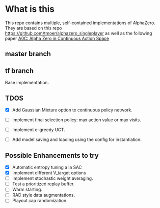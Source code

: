 # What is this
This repo contains multiple, self-contained implementations of AlphaZero. 
They are based on this repo https://github.com/tmoer/alphazero_singleplayer
as well as the following paper [A0C: Alpha Zero in Continuous Action Space](https://arxiv.org/pdf/1805.09613.pdf)

## master branch

## tf branch
Base implementation.  

## TDOS
- [x] Add Gaussian Mixture option to continuous policy network.
- [ ] Implement final selection policy: max action value or max visits.
- [ ] Implement e-greedy UCT.
- [ ] Add  model saving and loading using the config for instantiation.


## Possible Enhancements to try
- [x] Automatic entropy tuning a la SAC
- [x] Implement different V_target options
- [ ] Implement stochastic weight averaging.
- [ ] Test a prioritized replay buffer.
- [ ] Warm starting.
- [ ] RAD style data augmentations.
- [ ] Playout cap randomization.
